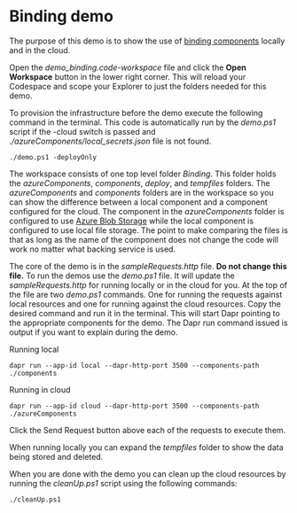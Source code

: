 # Binding demo

The purpose of this demo is to show the use of [binding components](https://docs.dapr.io/developing-applications/building-blocks/bindings/) locally and in the cloud.

Open the _demo_binding.code-workspace_ file and click the **Open Workspace** button in the lower right corner. This will reload your Codespace and scope your Explorer to just the folders needed for this demo.

To provision the infrastructure before the demo execute the following command in the terminal. This code is automatically run by the _demo.ps1_ script if the -cloud switch is passed and *./azureComponents/local_secrets.json* file is not found.

```
./demo.ps1 -deployOnly
```

The workspace consists of one top level folder _Binding_. This folder holds the _azureComponents_, _components_, _deploy_, and _tempfiles_ folders. The _azureComponents_ and _components_ folders are in the workspace so you can show the difference between a local component and a component configured for the cloud. The component in the _azureComponents_ folder is configured to use [Azure Blob Storage](https://docs.dapr.io/reference/components-reference/supported-bindings/blobstorage/) while the local component is configured to use local file storage. The point to make comparing the files is that as long as the name of the component does not change the code will work no matter what backing service is used.

The core of the demo is in the _sampleRequests.http_ file. **Do not change this file.** To run the demos use the _demo.ps1_ file. It will update the _sampleRequests.http_ for running locally or in the cloud for you. At the top of the file are two _demo.ps1_ commands. One for running the requests against local resources and one for running against the cloud resources. Copy the desired command and run it in the terminal. This will start Dapr pointing to the appropriate components for the demo. The Dapr run command issued is output if you want to explain during the demo.

Running local
```
dapr run --app-id local --dapr-http-port 3500 --components-path ./components
```

Running in cloud
```
dapr run --app-id cloud --dapr-http-port 3500 --components-path ./azureComponents
```

Click the Send Request button above each of the requests to execute them.

When running locally you can expand the _tempfiles_ folder to show the data being stored and deleted.

When you are done with the demo you can clean up the cloud resources by running the _cleanUp.ps1_ script using the following commands:

```
./cleanUp.ps1
```